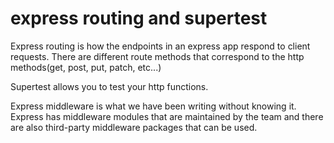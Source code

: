 # express routing and supertest

Express routing is how the endpoints in an express app respond to client requests. There are different route methods that correspond to the http methods(get, post, put, patch, etc...)

Supertest allows you to test your http functions. 

Express middleware is what we have been writing without knowing it. 
Express has middleware modules that are maintained by the team and there are also third-party middleware packages that can be used.